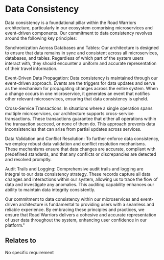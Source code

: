 # Data Consistency

Data consistency is a foundational pillar within the Road Warriors architecture, particularly in our ecosystem comprising microservices and event-driven components. Our commitment to data consistency revolves around the following key principles:

Synchronization Across Databases and Tables: Our architecture is designed to ensure that data remains in sync and consistent across all microservices, databases, and tables. Regardless of which part of the system users interact with, they should encounter a uniform and accurate representation of their travel information.

Event-Driven Data Propagation: Data consistency is maintained through our event-driven approach. Events are the triggers for data updates and serve as the mechanism for propagating changes across the entire system. When a change occurs in one microservice, it generates an event that notifies other relevant microservices, ensuring that data consistency is upheld.

Cross-Service Transactions: In situations where a single operation spans multiple microservices, our architecture supports cross-service transactions. These transactions guarantee that either all operations within the transaction succeed, or none of them do. This approach prevents data inconsistencies that can arise from partial updates across services.

Data Validation and Conflict Resolution: To further enforce data consistency, we employ robust data validation and conflict resolution mechanisms. These mechanisms ensure that data changes are accurate, compliant with predefined standards, and that any conflicts or discrepancies are detected and resolved promptly.

Audit Trails and Logging: Comprehensive audit trails and logging are integral to our data consistency strategy. These records capture all data changes and interactions within our system, allowing us to trace the flow of data and investigate any anomalies. This auditing capability enhances our ability to maintain data integrity consistently.

Our commitment to data consistency within our microservices and event-driven architecture is fundamental to providing users with a seamless and reliable experience. By embracing these principles and practices, we ensure that Road Warriors delivers a cohesive and accurate representation of user data throughout the system, enhancing user confidence in our platform."

## Relates to

No specific requirement
